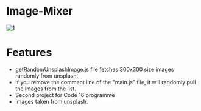 # Image-Mixer
![1](https://github.com/mesubasi/Image-Mixer/assets/88106043/9351b2f4-d2c5-4ebb-992f-d4ad7b833b4e) 
<br>
<h1>Features</h1>
<ul>
  <li>getRandomUnsplashImage.js file fetches 300x300 size images randomly from unsplash.</li>
  <li>If you remove the comment line of the "main.js" file, it will randomly pull the images from the list.</li>
  <li>Second project for Code 16 programme</li>
  <li>Images taken from unsplash.</li>
